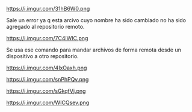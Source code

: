 https://i.imgur.com/31hB6W0.png

Sale un error ya q esta arcivo cuyo nombre ha sido cambiado no ha sido agregado al repositorio remoto.

https://i.imgur.com/7C4lWIC.png

Se usa ese comando para mandar archivos de forma remota desde un dispositivo a otro repositorio.

https://i.imgur.com/4IxOaxh.png


https://i.imgur.com/snPhPQv.png


https://i.imgur.com/sGkqfVj.png

https://i.imgur.com/WICQsev.png
